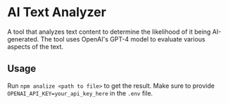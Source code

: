 # AI Text Analyzer

A tool that analyzes text content to determine the likelihood of it being AI-generated. The tool uses OpenAI's GPT-4 model to evaluate various aspects of the text.

## Usage

Run `npm analize <path to file>` to get the result.
Make sure to provide `OPENAI_API_KEY=your_api_key_here` in the `.env` file.
